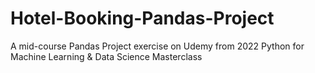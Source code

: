 # Hotel-Booking-Pandas-Project
A mid-course Pandas Project exercise on Udemy from 2022 Python for Machine Learning &amp; Data Science Masterclass
